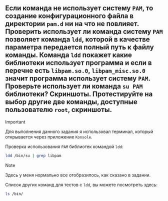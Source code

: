 ## Если команда не использует систему `PAM`, то создание конфигурационного файла в директории `pam.d` ни на что не повлияет. Проверить использует ли команда систему `PAM` позволяет команда `ldd`, которой в качестве параметра передается полный путь к файлу команды. Команда `ldd` покажет какие библиотеки использует программа и если в перечне есть `libpam.so.0`, `libpam_misc.so.0` значит программа использует систему `PAM`. Проверьте использует ли команда `su PAM` библиотеки? Скриншоты. Протестируйте на выбор другие две команды, доступные пользователю `root`, скриншоты.

> [!IMPORTANT]
> Для выполнения данного задания я использовал терминал, который открывается через приложение `Konsole`.

Проверка использования `PAM` библиотек командой `ldd`:

```bash
ldd /bin/su | grep libpam
```

> [!NOTE]
> Здесь у меня нормально все отобразилось, как сказано в задании. 

Список других команд для тестов с `ldd`, вы можете посмотреть здесь:

```bash
ls /bin/
```



